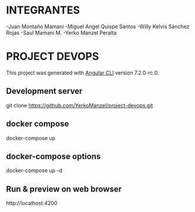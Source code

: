 # INTEGRANTES

-Juan Montaño Mamani
-Miguel Angel Quispe Santos
-Willy Kelvis Sánchez Rojas
-Saul Mamani M.
-Yerko Manzel Peralta

# PROJECT DEVOPS

This project was generated with [Angular CLI](https://github.com/angular/angular-cli) version 7.2.0-rc.0.

## Development server
git clone https://github.com/YerkoManzel/project-devops.git

## docker compose 
docker-compose up

## docker-compose options
docker-compose up -d

## Run & preview on web browser
http://localhost:4200
